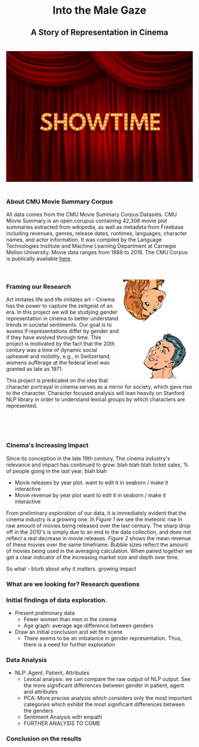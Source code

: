 # <p style="text-align: center;"> Into the Male Gaze</p>
## <p style="text-align: center;"> A Story of Representation in Cinema</p>

<br />

<div style="text-align: center;">
<img src="assets/img/Showtime.jpg"  width="600"/ >
</div>

<br />

### About CMU Movie Summary Corpus
All data comes from the CMU Movie Summary Corpus Datasets. CMU Movie Summary is an open corupus containing 42,306 movie plot summaries extracted from wikipedia, as well as metadeta from Freebase including revenues, genres, release dates, runtimes, languages, character names, and actor information. It was compiled by the Language Technologies Institute and Machine Learning Department at Carnegie Mellon University. Movie data ranges from 1888 to 2016. The CMU Corpus is publically available [here](http://www.cs.cmu.edu/~ark/personas/).
<br />
<br />
<br />

<img align="right" width="200" src="assets/img/Duality.jpg">

### Framing our Research
Art imitates life and life imitates art - Cinema has the power to capture the zeitgeist of an era. In this project we will be studying gender representation in cinema to better understand trends in societal sentiments. Our goal is to assess if representations differ by gender and if they have evolved through time. This project is motivated by the fact that the 20th century was a time of dynamic social upheavel and mobility, e.g., in Switzerland, womens sufferage at the federal level was granted as late as 1971.

This project is predicated on the idea that character portrayal in cinema serves as a mirror for society, which gave rise to the character. Character focused analysis will lean heavily on Stanford NLP library in order to understand lexical groups by which characters are represented.

<br />
<br />
<br />


### Cinema's Increasing Impact
Since its conception in the late 19th century, The cinema industry's relevance and impact has continued to grow. 
blah blah blah ticket sales, % of people going in the last year, blah blah

- Movie releases by year plot. want to edit it in seaborn / make it interactive
- Movie revenue by year plot want to edit it in seaborn / make it interactive

From preliminary exploration of our data, it is immediately evident that the cinema industry is a growing one. In _Figure 1_ we see the meteoric rise in raw amount of movies being released over the last century. The sharp drop off in the 2010's is simply due to an end to the data collection, and does not reflect a real decrease in movie releases. _Figure 2_ shows the mean revenue of these movies over the same timeframe. Bubble sizes reflect the amount of movies being used in the averaging calculation. When paired together we get a clear indicator of the increasing market size and depth over time.

So what - blurb about why it matters. growing impact

### What are we looking for? Research questions

### Initial findings of data exploration. 
* Present preliminary data
    + Fewer women than men in the cinema
    + Age graph: average age difference between genders
* Draw an initial conclusion and set the scene
    + There seems to be an imbalance in gender representation. Thus, there is a  need for further exploration

### Data Analysis
* NLP: Agent, Patient, Attributes
    + Lexical analysis: we can compare the raw output of NLP output. See the more significant differences between gender in patient, agent and attributes
    + PCA: More precise analysis which considers only the most important categories which exhibit the most significant differences between the genders
    + Sentiment Analysis with empath
    + FURTHER ANALYSIS TO COME
    
### Conclusion on the results